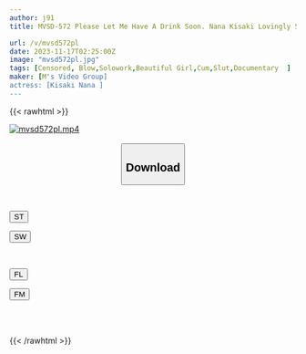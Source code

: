 ```yaml
---
author: j91
title: MVSD-572 Please Let Me Have A Drink Soon. Nana Kisaki Lovingly Swallows The Thick Semen That Has Accumulated In Her Plump Balls, Giving A Sweet And Sad Cum-swallowing Blowjob.

url: /v/mvsd572pl
date: 2023-11-17T02:25:00Z
image: "mvsd572pl.jpg"
tags: [Censored, Blow,Solowork,Beautiful Girl,Cum,Slut,Documentary	]
maker: [M's Video Group]
actress: [Kisaki Nana ]
---
```



{{< rawhtml >}}

<div class="video" data-videoid="PZqvzm9XJLI0J8r">
    <a href="javascript:;">
        <img src="/v/mvsd572pl/mvsd572pl.jpg" width="WIDTH" height="HEIGHT" alt="mvsd572pl.mp4" loading="lazy">
    </a>
</div>

<script type="text/javascript" src="https://j91.asia/asset/on-demand-st.js"></script>

<br>
  <link rel="stylesheet" href="https://j91.asia/asset/bs5.css">
  
  <center>
  <button class="btn btn-primary" type="button" data-bs-toggle="collapse" data-bs-target=".multi-collapse" aria-expanded="false" aria-controls="multiCollapseExample1 multiCollapseExample2"><h2>Download</h2></button></center>
</p>
<div class="row">
  <div class="col">
    <div class="collapse multi-collapse" id="multiCollapseExample1">
      <div class="card card-body">
	      	      <br>
<div class="buttons">  
<p><a href="https://streamtape.to/v/PZqvzm9XJLI0J8r" target="_blank"><button class="btn-hover color-3"><i class="fa fa-download"></i> ST</button></a></p>
<p><a href="https://sfastwish.com/8g6skdjdccro" target="_blank"><button class="btn-hover color-2"><i class="fa fa-download"></i> SW</button></a></p></div>
    </div>
  </div>
</div>
  <div class="col">
    <div class="collapse multi-collapse" id="multiCollapseExample2">
      <div class="card card-body">
	      <br>
<div class="buttons">
<p><a href="javascript:;" target="_blank"><button class="btn-hover color-9"><i class="fa fa-download"></i> FL</button></a></p>
<p><a href="javascript:;" target="_blank"><button class="btn-hover color-8"><i class="fa fa-download"></i> FM</button></a></p></div>
<br><br>
      </div>
    </div>
  </div>
</div>

{{< /rawhtml >}}
